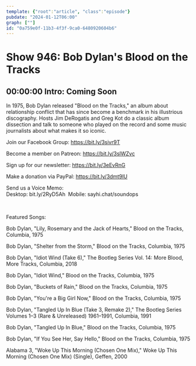```yaml
---
template: {"root":"article", "class":"episode"}
pubdate: "2024-01-12T06:00"
graph: [""]
id: "0a759e0f-11b3-4f3f-9ca0-6480920604b6"
---
```






# Show 946: Bob Dylan's Blood on the Tracks



## 00:00:00 Intro: Coming Soon

In 1975, Bob Dylan released "Blood on the Tracks," an album about relationship conflict that has since become a benchmark in his illustrious discography. Hosts Jim DeRogatis and Greg Kot do a classic album dissection and talk to someone who played on the record and some music journalists about what makes it so iconic.




Join our Facebook Group: https://bit.ly/3sivr9T

Become a member on Patreon: https://bit.ly/3slWZvc

Sign up for our newsletter: https://bit.ly/3eEvRnG

Make a donation via PayPal: https://bit.ly/3dmt9lU

Send us a Voice Memo: Desktop: bit.ly/2RyD5Ah  Mobile: sayhi.chat/soundops

 

Featured Songs:

Bob Dylan, "Lily, Rosemary and the Jack of Hearts," Blood on the Tracks, Columbia, 1975

Bob Dylan, "Shelter from the Storm," Blood on the Tracks, Columbia, 1975

Bob Dylan, "Idiot Wind (Take 6)," The Bootleg Series Vol. 14: More Blood, More Tracks, Columbia, 2018

Bob Dylan, "Idiot Wind," Blood on the Tracks, Columbia, 1975

Bob Dylan, "Buckets of Rain," Blood on the Tracks, Columbia, 1975

Bob Dylan, "You're a Big Girl Now," Blood on the Tracks, Columbia, 1975

Bob Dylan, "Tangled Up In Blue (Take 3, Remake 2)," The Bootleg Series Volumes 1–3 (Rare &amp; Unreleased) 1961–1991, Columbia, 1991

Bob Dylan, "Tangled Up In Blue," Blood on the Tracks, Columbia, 1975

Bob Dylan, "If You See Her, Say Hello," Blood on the Tracks, Columbia, 1975

Alabama 3, "Woke Up This Morning (Chosen One Mix)," Woke Up This Morning (Chosen One Mix) (Single), Geffen, 2000